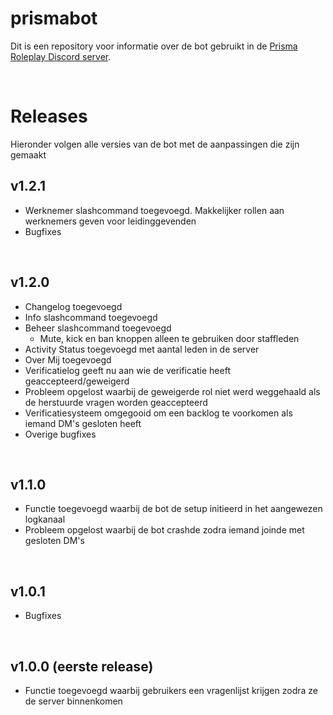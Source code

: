 # prismabot
Dit is een repository voor informatie over de bot gebruikt in de [Prisma Roleplay Discord server](https://discord.gg/sWmUJRKPHR).

<br>

# Releases
Hieronder volgen alle versies van de bot met de aanpassingen die zijn gemaakt

## v1.2.1
- Werknemer slashcommand toegevoegd. Makkelijker rollen aan werknemers geven voor leidinggevenden
- Bugfixes
<br>

## v1.2.0
- Changelog toegevoegd
- Info slashcommand toegevoegd
- Beheer slashcommand toegevoegd
  - Mute, kick en ban knoppen alleen te gebruiken door staffleden 
- Activity Status toegevoegd met aantal leden in de server
- Over Mij toegevoegd
- Verificatielog geeft nu aan wie de verificatie heeft geaccepteerd/geweigerd
- Probleem opgelost waarbij de geweigerde rol niet werd weggehaald als de herstuurde vragen worden geaccepteerd
- Verificatiesysteem omgegooid om een backlog te voorkomen als iemand DM's gesloten heeft
- Overige bugfixes
<br>

## v1.1.0
- Functie toegevoegd waarbij de bot de setup initieerd in het aangewezen logkanaal
- Probleem opgelost waarbij de bot crashde zodra iemand joinde met gesloten DM's
<br>

## v1.0.1
- Bugfixes
<br>

## v1.0.0 (eerste release)
- Functie toegevoegd waarbij gebruikers een vragenlijst krijgen zodra ze de server binnenkomen
